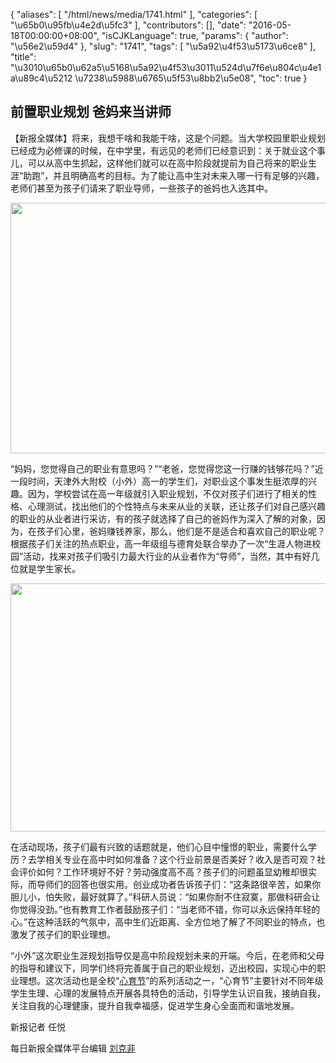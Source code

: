 {
    "aliases": [
        "/html/news/media/1741.html"
    ],
    "categories": [
        "\u65b0\u95fb\u4e2d\u5fc3"
    ],
    "contributors": [],
    "date": "2016-05-18T00:00:00+08:00",
    "isCJKLanguage": true,
    "params": {
        "author": "\u56e2\u59d4"
    },
    "slug": "1741",
    "tags": [
        "\u5a92\u4f53\u5173\u6ce8"
    ],
    "title": "\u3010\u65b0\u62a5\u5168\u5a92\u4f53\u3011\u524d\u7f6e\u804c\u4e1a\u89c4\u5212 \u7238\u5988\u6765\u5f53\u8bb2\u5e08",
    "toc": true
}
## 前置职业规划 爸妈来当讲师








【新报全媒体】将来，我想干啥和我能干啥，这是个问题。当大学校园里职业规划已经成为必修课的时候，在中学里，有远见的老师们已经意识到：关于就业这个事儿，可以从高中生抓起，这样他们就可以在高中阶段就提前为自己将来的职业生涯“助跑”，并且明确高考的目标。为了能让高中生对未来入哪一行有足够的兴趣，老师们甚至为孩子们请来了职业导师，一些孩子的爸妈也入选其中。





<img
    src="https://cdn.tfls.online/mirror/full/079778fd2f9c858cb92944e13c7caf8ad02a8b29.jpg"
    style="display:block;margin-left:auto;margin-right:auto;"
    decoding="async"
    fetchpriority="auto"
    loading="lazy"
    height="401"
    width="600"
/>




“妈妈，您觉得自己的职业有意思吗？”“老爸，您觉得您这一行赚的钱够花吗？”近一段时间，天津外大附校（小外）高一的学生们，对职业这个事发生挺浓厚的兴趣。因为，学校尝试在高一年级就引入职业规划，不仅对孩子们进行了相关的性格、心理测试，找出他们的个性特点与未来从业的关联，还让孩子们对自己感兴趣的职业的从业者进行采访，有的孩子就选择了自己的爸妈作为深入了解的对象，因为，在孩子们心里，爸妈赚钱养家，那么，他们是不是适合和喜欢自己的职业呢？根据孩子们关注的热点职业，高一年级组与德育处联合举办了一次“生涯人物进校园”活动，找来对孩子们吸引力最大行业的从业者作为“导师”，当然，其中有好几位就是学生家长。





<img
    src="https://cdn.tfls.online/mirror/full/bea5d36c0d9380b1f607e7f0ba1daf96957c81c8.jpg"
    style="display:block;margin-left:auto;margin-right:auto;"
    decoding="async"
    fetchpriority="auto"
    loading="lazy"
    height="397"
    width="600"
/>









在活动现场，孩子们最有兴致的话题就是，他们心目中憧憬的职业，需要什么学历？去学相关专业在高中时如何准备？这个行业前景是否美好？收入是否可观？社会评价如何？工作环境好不好？劳动强度高不高？孩子们的问题虽显幼稚却很实际，而导师们的回答也很实用。创业成功者告诉孩子们：“这条路很辛苦，如果你胆儿小，怕失败，最好就算了。”科研人员说：“如果你耐不住寂寞，那做科研会让你觉得没劲。”也有教育工作者鼓励孩子们：“当老师不错，你可以永远保持年轻的心。”在这种活跃的气氛中，高中生们近距离、全方位地了解了不同职业的特点，也激发了孩子们的职业理想。




“小外”这次职业生涯规划指导仅是高中阶段规划未来的开端。今后，在老师和父母的指导和建议下，同学们终将完善属于自己的职业规划，迈出校园，实现心中的职业理想。这次活动也是全校“[心育节](http://zm.mrxbapp.com/newsTrans?u=http://mrxbapp.com/__MMN__/qkw:%E5%BF%83%E8%82%B2%E8%8A%82)”的系列活动之一，“心育节”主要针对不同年级学生生理、心理的发展特点开展各具特色的活动，引导学生认识自我，接纳自我，关注自我的心理健康，提升自我幸福感，促进学生身心全面而和谐地发展。




新报记者 任悦




每日新报全媒体平台编辑 [刘克非](http://zm.mrxbapp.com/newsTrans?u=http://mrxbapp.com/__MMN__/qkw:%E5%88%98%E5%85%8B%E9%9D%9E)








  
